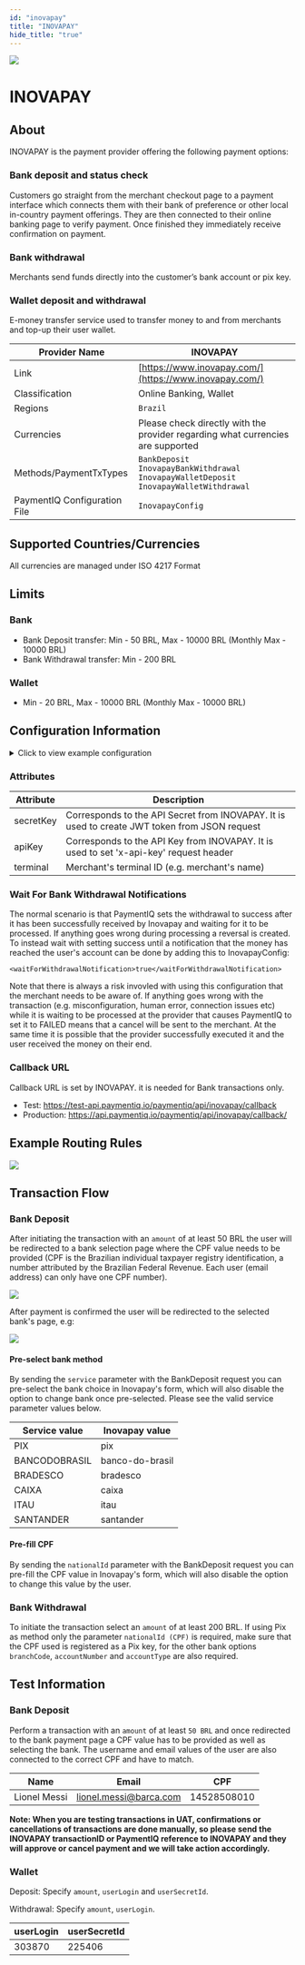 ```yaml
--- 
id: "inovapay" 
title: "INOVAPAY"
hide_title: "true"
---
```

 
![](/img/providers/logos/inovapay.png)

# INOVAPAY

## About
INOVAPAY is the payment provider offering the following payment options:

### Bank deposit and status check
Customers go straight from the merchant checkout page to a payment interface which connects them with their bank of preference or other local in-country payment offerings. They are then connected to their online banking page to verify payment. Once finished they immediately receive confirmation on payment.

### Bank withdrawal
Merchants send funds directly into the customer’s bank account or pix key.

### Wallet deposit and withdrawal
E-money transfer service used to transfer money to and from merchants and top-up their user wallet.

| Provider Name                | INOVAPAY                                                                                                 |
|------------------------------|----------------------------------------------------------------------------------------------------------|
| Link                         | [https://www.inovapay.com/](https://www.inovapay.com/)                                                   |
| Classification               | Online Banking, Wallet                                                                                   |
| Regions                      | `Brazil`                                                                                                 |
| Currencies                   | Please check directly with the provider regarding what currencies are supported                          |
| Methods/PaymentTxTypes       | `BankDeposit`<br/> `InovapayBankWithdrawal`<br/> `InovapayWalletDeposit`<br/> `InovapayWalletWithdrawal` |
| PaymentIQ Configuration File | `InovapayConfig`                                                                                         |

## Supported Countries/Currencies
All currencies are managed under ISO 4217 Format

## Limits

### Bank
- Bank Deposit transfer: Min - 50 BRL, Max - 10000 BRL (Monthly Max - 10000 BRL)
- Bank Withdrawal transfer: Min - 200 BRL

### Wallet
- Min - 20 BRL, Max - 10000 BRL (Monthly Max - 10000 BRL)

## Configuration Information

<details>
<summary>Click to view example configuration</summary>
<br/>

```xml
<com.devcode.paymentiq.integration.inovapay.InovapayConfig>
  <enabled>true</enabled>
  <accounts>
    <entry>
      <string>DEFAULT</string>
      <account>
        <secretKey>??</secretKey>
        <supportedCurrencies>BRL</supportedCurrencies>
        <apiKey>??</apiKey>
        <terminal>??</terminal>
      </account>
    </entry>
  </accounts>
  <container>window</container>
  <waitForWithdrawalNotification>false</waitForWithdrawalNotification>
</com.devcode.paymentiq.integration.inovapay.InovapayConfig>
```

</details>

### Attributes

| Attribute | Description                                                                                   |
|-----------|-----------------------------------------------------------------------------------------------|
| secretKey | Corresponds to the API Secret from INOVAPAY. It is used to create JWT token from JSON request |
| apiKey    | Corresponds to the API Key from INOVAPAY. It is used to set 'x-api-key' request header        |
| terminal  | Merchant's terminal ID (e.g. merchant's name)                                                 |

### Wait For Bank Withdrawal Notifications
The normal scenario is that PaymentIQ sets the withdrawal to success after it has been successfully received by Inovapay and waiting for it to be processed. If anything goes wrong during processing a reversal is created. To instead wait with setting success until a notification that the money has reached the user's account can be done by adding this to InovapayConfig:

`<waitForWithdrawalNotification>true</waitForWithdrawalNotification>`

Note that there is always a risk invovled with using this configuration that the merchant needs to be aware of. If anything goes wrong with the transaction (e.g. misconfiguration, human error, connection issues etc) while it is waiting to be processed at the provider that causes PaymentIQ to set it to FAILED means that a cancel will be sent to the merchant. At the same time it is possible that the provider successfully executed it and the user received the money on their end.

### Callback URL
Callback URL is set by INOVAPAY. it is needed for Bank transactions only.

- Test: https://test-api.paymentiq.io/paymentiq/api/inovapay/callback 
- Production: https://api.paymentiq.io/paymentiq/api/inovapay/callback/

## Example Routing Rules
![](/img/providers/routing/inovapay.png)

## Transaction Flow

### Bank Deposit

After initiating the transaction with an `amount` of at least 50 BRL the user will be redirected to a bank selection page where the CPF value needs to be provided (CPF is the Brazilian individual taxpayer registry identification, a number attributed by the Brazilian Federal Revenue. Each user (email address) can only have one CPF number).

![](/img/providers/inovapay_bank_01.png)

After payment is confirmed the user will be redirected to the selected bank's page, e.g:

![](/img/providers/inovapay_bank_02.png)

#### Pre-select bank method
By sending the `service` parameter with the BankDeposit request you can pre-select the bank choice in Inovapay's form, which will also disable the option to change bank once pre-selected. Please see the valid service parameter values below.

| Service value | Inovapay value  |
|---------------|-----------------|
| PIX           | pix             |
| BANCODOBRASIL | banco-do-brasil |
| BRADESCO      | bradesco        |
| CAIXA         | caixa           |
| ITAU          | itau            |
| SANTANDER     | santander       |

#### Pre-fill CPF
By sending the `nationalId` parameter with the BankDeposit request you can pre-fill the CPF value in Inovapay's form, which will also disable the option to change this value by the user.

### Bank Withdrawal

To initiate the transaction select an `amount` of at least 200 BRL. If using Pix as method only the parameter `nationalId (CPF)` is required, make sure that the CPF used is registered as a Pix key, for the other bank options `branchCode`, `accountNumber` and `accountType` are also required.

## Test Information

### Bank Deposit
Perform a transaction with an `amount` of at least `50 BRL` and once redirected to the bank payment page a CPF value has to be provided as well as selecting the bank. The username and email values of the user are also connected to the correct CPF and have to match.

| Name         | Email                  | CPF         |
|--------------|------------------------|-------------|
| Lionel Messi | lionel.messi@barca.com | 14528508010 |

**Note: When you are testing transactions in UAT, confirmations or cancellations of transactions are done manually, so please send the INOVAPAY transactionID or PaymentIQ reference to INOVAPAY and they will approve or cancel payment and we will take action accordingly.**

### Wallet
Deposit: Specify `amount`, `userLogin` and `userSecretId`.

Withdrawal: Specify `amount`, `userLogin`.

| userLogin | userSecretId |
|-----------|--------------|
| 303870    | 225406       |
